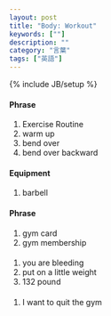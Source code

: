 ```yaml
---
layout: post
title: "Body: Workout"
keywords: [""]
description: ""
category: "言葉"
tags: ["英語"]
---
```

{% include JB/setup %}

#### Phrase
1. Exercise Routine
2. warm up
3. bend over
4. bend over backward


#### Equipment
1. barbell

#### Phrase
1. gym card
2. gym membership

####
1. you are bleeding
2. put on a little weight
3. 132 pound


####
1. I want to quit the gym

